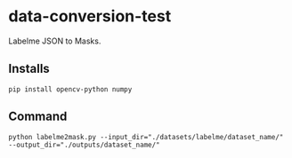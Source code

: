 # data-conversion-test

Labelme JSON to Masks.

## Installs

```
pip install opencv-python numpy
```

## Command

```
python labelme2mask.py --input_dir="./datasets/labelme/dataset_name/" --output_dir="./outputs/dataset_name/"
```
